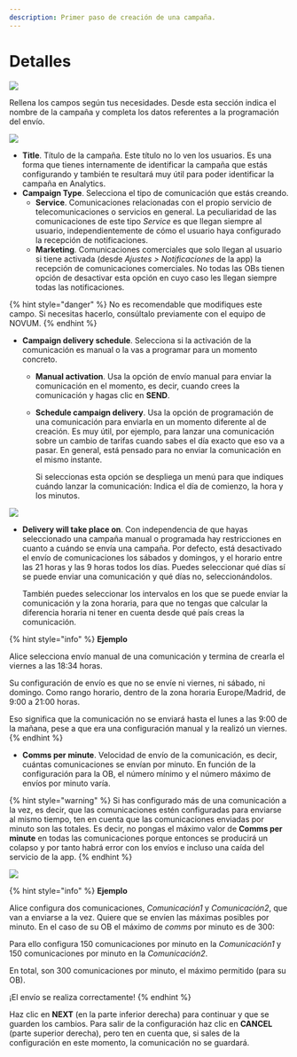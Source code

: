 ```yaml
---
description: Primer paso de creación de una campaña.
---
```


# Detalles

![](https://github.com/iciaparicio/variantes-origen/tree/169a87cd535336e6c183d673fef59f5462c5d585/.gitbook/assets/image%20%2821%29.png)

Rellena los campos según tus necesidades. Desde esta sección indica el nombre de la campaña y completa los datos referentes a la programación del envío.

![](https://lh4.googleusercontent.com/P3MXH2HppwpLH9MMt4TJoT9VdYP3EhhpS-_wuvuC88iHjYu2NQeTOmcWbrYnwzY4pBQbl81qCKez2sgADr4y5yfHpckLUY2mLlPv1LjA0J1kaPrh33fB0py9l1RfpW7VIkLgT3la)

* **Title**. Título de la campaña. Este título no lo ven los usuarios. Es una forma que tienes internamente de identificar la campaña que estás configurando y también te resultará muy útil para poder identificar la campaña en Analytics.
* **Campaign Type**. Selecciona el tipo de comunicación que estás creando.
  * **Service**. Comunicaciones relacionadas con el propio servicio de telecomunicaciones o servicios en general. La peculiaridad de las comunicaciones de este tipo _Service_ es que llegan siempre al usuario, independientemente de cómo el usuario haya configurado la recepción de notificaciones.
  * **Marketing**. Comunicaciones comerciales que solo llegan al usuario si tiene activada \(desde _Ajustes  &gt; Notificaciones_ de la app\) la recepción de comunicaciones comerciales. No todas las OBs tienen opción de desactivar esta opción en cuyo caso les llegan siempre todas las notificaciones.

{% hint style="danger" %}
No es recomendable que modifiques este campo. Si necesitas hacerlo, consúltalo previamente con el equipo de NOVUM.
{% endhint %}

* **Campaign delivery schedule**. Selecciona si la activación de la comunicación es manual o la vas a programar para un momento concreto.
  * **Manual activation**. Usa la opción de envío manual para enviar la comunicación en el momento, es decir, cuando crees la comunicación y hagas clic en **SEND**.
  * **Schedule campaign delivery**. Usa la opción de programación de una comunicación para enviarla en un momento diferente al de creación. Es muy útil, por ejemplo, para lanzar una comunicación sobre un cambio de tarifas cuando sabes el día exacto que eso va a pasar. En general, está pensado para no enviar la comunicación en el mismo instante.

    Si seleccionas esta opción se despliega un menú para que indiques cuándo lanzar la comunicación: Indica el día de comienzo, la hora y los minutos.

![](https://lh3.googleusercontent.com/u86ceruPQeAWH8AdbAnljKnvYGlLaY-fPrBSptYfStgj-NFT4HQhoZxosJEQEhGgwLe5M0dYm8LsbHW7G1Sn9-AX-wDLhGYFzYeSeGevAOrZQ2NAQDQ5ccwk0SzPWth1lgFhTmlQ)

* **Delivery will take place on**. Con independencia de que hayas seleccionado una campaña manual o programada hay restricciones en cuanto a cuándo se envía una campaña. Por defecto, está desactivado el envío de comunicaciones los sábados y domingos, y el horario entre las 21 horas y las 9 horas todos los días. Puedes seleccionar qué días sí se puede enviar una comunicación y qué días no, seleccionándolos.

  También puedes seleccionar los intervalos en los que se puede enviar la comunicación y la zona horaria, para que no tengas que calcular la diferencia horaria ni tener en cuenta desde qué país creas la comunicación.

{% hint style="info" %}
**Ejemplo**

Alice selecciona envío manual de una comunicación y termina de crearla el viernes a las 18:34 horas.

Su configuración de envío es que no se envíe ni viernes, ni sábado, ni domingo. Como rango horario, dentro de la zona horaria Europe/Madrid, de 9:00 a 21:00 horas.

Eso significa que la comunicación no se enviará hasta el lunes a las 9:00 de la mañana, pese a que era una configuración manual y la realizó un viernes.
{% endhint %}

* **Comms per minute**. Velocidad de envío de la comunicación, es decir, cuántas comunicaciones se envían por minuto. En función de la configuración para la OB, el número mínimo y el número máximo de envíos por minuto varía.

{% hint style="warning" %}
Si has configurado más de una comunicación a la vez, es decir, que las comunicaciones estén configuradas para enviarse al mismo tiempo, ten en cuenta que las comunicaciones enviadas por minuto son las totales. Es decir, no pongas el máximo valor de **Comms per minute** en todas las comunicaciones porque entonces se producirá un colapso y por tanto habrá error con los envíos e incluso una caída del servicio de la app.
{% endhint %}

![](https://lh4.googleusercontent.com/DyGphgkFJans51A2fOU1NLrQgeS1vKt3Kcj228Qeu_CscE4nh9hgkLdxieWCmLrT748OXOpW92Ms9tMcDkOAcE4pnoOAbBXE39z7dudG_MeeRmiEAIWg6pBUg_8QDmOJcW9Qbvsh)

{% hint style="info" %}
**Ejemplo**

Alice configura dos comunicaciones, _Comunicación1_ y _Comunicación2_, que van a enviarse a la vez. Quiere que se envíen las máximas posibles por minuto. En el caso de su OB el máximo de _comms_ por minuto es de 300:

Para ello configura 150 comunicaciones por minuto en la _Comunicación1_ y 150 comunicaciones por minuto en la _Comunicación2_.

En total, son 300 comunicaciones por minuto, el máximo permitido \(para su OB\).

¡El envío se realiza correctamente!
{% endhint %}

Haz clic en **NEXT** \(en la parte inferior derecha\) para continuar y que se guarden los cambios. Para salir de la configuración haz clic en **CANCEL** \(parte superior derecha\), pero ten en cuenta que, si sales de la configuración en este momento, la comunicación no se guardará.

